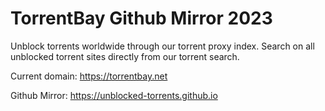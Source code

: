 # TorrentBay Github Mirror 2023

Unblock torrents worldwide through our torrent proxy index.
Search on all unblocked torrent sites directly from our torrent search.


Current domain: https://torrentbay.net

Github Mirror: https://unblocked-torrents.github.io
